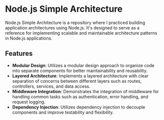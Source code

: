 # Node.js Simple Architecture

Node.js Simple Architecture is a repository where I practiced building application architectures using Node.js. It's designed to serve as a reference for implementing scalable and maintainable architecture patterns in Node.js applications.

## Features

- **Modular Design**: Utilizes a modular design approach to organize code into separate components for better maintainability and reusability.
- **Layered Architecture**: Implements a layered architecture with clear separation of concerns between different layers such as routes, controllers, services, and data access.
- **Middleware Integration**: Demonstrates the integration of middleware for handling common tasks such as authentication, error handling, and request logging.
- **Dependency Injection**: Utilizes dependency injection to decouple components and improve testability and flexibility.

